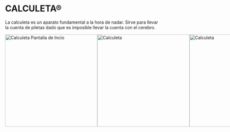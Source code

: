 # CALCULETA®

La calculeta es un aparato fundamental a la hora de nadar. Sirve para llevar la cuenta de piletas dado que es imposible llevar la cuenta con el cerebro.

<div style="display: flex; justify-content: space-between;">
  <img src="https://calculeta.estonoesunaweb.com.ar/calculeta_inicio.png" alt="Calculeta Pantalla de Incio" height="300">
  <img src="https://calculeta.estonoesunaweb.com.ar/calculeta_contando_piletas.png" alt="Calculeta" height="300">
  <img src="https://calculeta.estonoesunaweb.com.ar/calculeta_descanso.png" alt="Calculeta" height="300">
</div>
